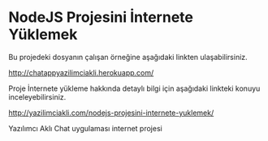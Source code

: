# NodeJS Projesini İnternete Yüklemek

Bu projedeki dosyanın çalışan örneğine aşağıdaki linkten ulaşabilirsiniz.

http://chatappyazilimciakli.herokuapp.com/

Proje İnternete yükleme hakkında detaylı bilgi için aşağıdaki linkteki konuyu inceleyebilirsiniz.

http://yazilimciakli.com/nodejs-projesini-internete-yuklemek/

Yazılımcı Aklı Chat uygulaması internet projesi
